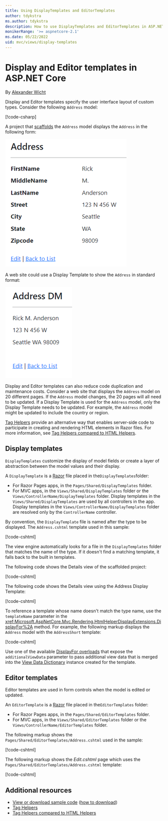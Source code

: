 ```yaml
---
title: Using DisplayTemplates and EditorTemplates
author: tdykstra
ms.author: tdykstra
description: How to use DisplayTemplates and EditorTemplates in ASP.NET Core.
monikerRange: '>= aspnetcore-2.1'
ms.date: 05/22/2022
uid: mvc/views/display-templates
---
```


# Display and Editor templates in ASP.NET Core

By [Alexander Wicht](https://github.com/Ducki/)

Display and Editor templates specify the user interface layout of custom types. Consider the following `Address` model:

[!code-csharp[](display-templates/sample/Address.cs)]

A project that [scaffolds](xref:tutorials/razor-pages/model#scaffold-the-movie-model) the `Address` model displays the `Address` in the following form:

![view of default scaffolding layout of model](display-templates/_static/addr.png)

A web site could use a Display Template to show the `Address` in standard format:

![view of default scaffolding layout using Address template](display-templates/_static/addr2.png)

Display and Editor templates can also reduce code duplication and maintenance costs. Consider a web site that displays the `Address` model on 20 different pages. If the `Address` model changes, the 20 pages will all need to be updated. If a Display Template is used for the `Address` model, only the Display Template needs to be updated. For example, the `Address` model might be updated to include the country or region.

[Tag Helpers](xref:mvc/views/tag-helpers/intro) provide an alternative way that enables server-side code to participate in creating and rendering HTML elements in Razor files. For more information, see [Tag Helpers compared to HTML Helpers](xref:mvc/views/tag-helpers/intro#tag-helpers-compared-to-html-helpers).

## Display templates

`DisplayTemplates` customize the display of model fields or create a layer of abstraction between the model values and their display.

A `DisplayTemplate` is a [Razor](xref:mvc/views/razor) file placed in the`DisplayTemplates`folder:

* For Razor Pages apps, in the `Pages/Shared/DisplayTemplates` folder.
* For MVC apps, in the `Views/Shared/DisplayTemplates` folder or the `Views/ControllerName/DisplayTemplates` folder. Display templates in the `Views/Shared/DisplayTemplates` are used by all controllers in the app. Display templates in the `Views/ControllerName/DisplayTemplates` folder are resolved only by the `ControllerName` controller.

By convention, the `DisplayTemplate` file is named after the type to be displayed. The `Address.cshtml` template used in this sample:

[!code-cshtml[](display-templates/sample/Pages/Shared/DisplayTemplates/Address.cshtml)]

The view engine automatically looks for a file in the `DisplayTemplates` folder that matches the name of the type. If it doesn't find a matching template, it falls back to the built in templates.

The following code shows the Details view of the scaffolded project:

[!code-cshtml[](display-templates/sample/Pages/Adr/Details.cshtml)]

The following code shows the Details view using the Address Display Template:

[!code-cshtml[](display-templates/sample/Pages/Adr2/Details.cshtml?highlight=15)]

To reference a template whose name doesn't match the type name, use the `templateName` parameter in the <xref:Microsoft.AspNetCore.Mvc.Rendering.HtmlHelperDisplayExtensions.DisplayFor%2A> method. For example, the following markup displays the `Address` model with the `AddressShort` template:

[!code-cshtml[](display-templates/sample/Pages/Adr2/DetailsCC.cshtml?highlight=15)]

Use one of the available [DisplayFor overloads](xref:Microsoft.AspNetCore.Mvc.Rendering.HtmlHelperDisplayExtensions.DisplayFor*#overloads) that expose the `additionalViewData` parameter to pass additional view data that is merged into the [View Data Dictionary](xref:mvc/views/overview#viewdata) instance created for the template.

## Editor templates

Editor templates are used in form controls when the model is edited or updated.

An `EditorTemplate` is a [Razor](xref:mvc/views/razor) file placed in the`EditorTemplates` folder:

* For Razor Pages apps, in the `Pages/Shared/EditorTemplates` folder.
* For MVC apps, in the `Views/Shared/EditorTemplates` folder or the `Views/ControllerName/EditorTemplates` folder.

The following markup shows the `Pages/Shared/EditorTemplates/Address.cshtml` used in the sample:

[!code-cshtml[](display-templates/sample/Pages/Shared/EditorTemplates/Address.cshtml)]

The following markup shows the *Edit.cshtml* page which uses the `Pages/Shared/EditorTemplates/Address.cshtml` template:

[!code-cshtml[](display-templates/sample/Pages/Adr2/Edit.cshtml?highlight=17)]

## Additional resources

* [View or download sample code](https://github.com/dotnet/AspNetCore.Docs/tree/main/aspnetcore/mvc/views/display-templates/sample) ([how to download](xref:index#how-to-download-a-sample))
* [Tag Helpers](xref:mvc/views/tag-helpers/intro)
* [Tag Helpers compared to HTML Helpers](xref:mvc/views/tag-helpers/intro#tag-helpers-compared-to-html-helpers)
